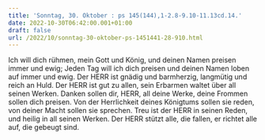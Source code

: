 ```yaml
---
title: 'Sonntag, 30. Oktober : ps 145(144),1-2.8-9.10-11.13cd.14.'
date: 2022-10-30T06:42:00.001+01:00
draft: false
url: /2022/10/sonntag-30-oktober-ps-1451441-28-910.html
---
```


Ich will dich rühmen, mein Gott und König, und deinen Namen preisen immer und ewig; Jeden Tag will ich dich preisen und deinen Namen loben auf immer und ewig. Der HERR ist gnädig und barmherzig, langmütig und reich an Huld. Der HERR ist gut zu allen, sein Erbarmen waltet über all seinen Werken. Danken sollen dir, HERR, all deine Werke, deine Frommen sollen dich preisen. Von der Herrlichkeit deines Königtums sollen sie reden, von deiner Macht sollen sie sprechen. Treu ist der HERR in seinen Reden, und heilig in all seinen Werken. Der HERR stützt alle, die fallen, er richtet alle auf, die gebeugt sind.